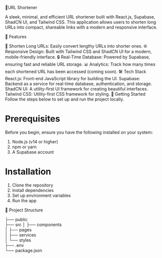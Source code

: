 🚀URL Shortener

A sleek, minimal, and efficient URL shortener built with React.js, Supabase, ShadCN UI, and Tailwind CSS. This application allows users to shorten long URLs into compact, shareable links with a modern and responsive interface.

📌 Features

🔗 Shorten Long URLs: Easily convert lengthy URLs into shorter ones.
🌐 Responsive Design: Built with Tailwind CSS and ShadCN UI for a modern, mobile-friendly interface.
🔒 Real-Time Database: Powered by Supabase, ensuring fast and reliable URL storage.
📊 Analytics: Track how many times each shortened URL has been accessed (coming soon).
🛠️ Tech Stack
React.js: Front-end JavaScript library for building the UI.
Supabase: Backend as a service for real-time database, authentication, and storage.
ShadCN UI: A utility-first UI framework for creating beautiful interfaces.
Tailwind CSS: Utility-first CSS framework for styling.
🚀 Getting Started
Follow the steps below to set up and run the project locally.

# Prerequisites
Before you begin, ensure you have the following installed on your system:

1. Node.js (v14 or higher)
2. npm or yarn
3. A Supabase account

# Installation
1. Clone the repository
2. Install dependencies
3. Set up environment variables
4. Run the app

📂 Project Structure

├── public              
├── src
│   ├── components      
│   ├── pages           
│   ├── services        
│   └── styles          
├── .env                
└── package.json        

